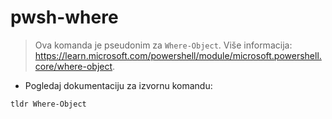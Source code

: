 # pwsh-where

> Ova komanda je pseudonim za `Where-Object`.
> Više informacija: <https://learn.microsoft.com/powershell/module/microsoft.powershell.core/where-object>.

- Pogledaj dokumentaciju za izvornu komandu:

`tldr Where-Object`
